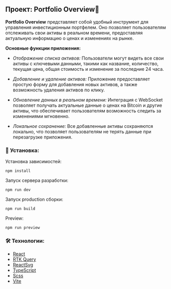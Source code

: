 ## Проект: Portfolio Overview🍿

**Portfolio Overview** представляет собой удобный инструмент для управления инвестиционным портфелем. Оно позволяет пользователям отслеживать свои активы в реальном времени, предоставляя актуальную информацию о ценах и изменениях на рынке.

**Основные функции приложения:**

- *Отображение списка активов:* Пользователи могут видеть все свои активы с ключевыми данными, такими как название, количество, текущая цена, общая стоимость и изменение за последние 24 часа.

- *Добавление и удаление активов:* Приложение предоставляет простую форму для добавления новых активов, а также возможность удаления активов по клику.

- *Обновление данных в реальном времени:* Интеграция с WebSocket позволяет получать актуальные данные о ценах на Bitcoin и другие активы, что обеспечивает пользователям возможность следить за изменениями мгновенно.

- *Локальное сохранение:* Все добавленные активы сохраняются локально, что позволяет пользователям не терять данные при перезагрузке приложения.

### 🚀 Установка:

Установка зависимостей:
```
npm install
```
Запуск сервера разработки:
```
npm run dev
```
Запуск production сборки:
```
npm run build
```
Preview: 
```
npm run preview
```


### 🛠️ Технологии:

- [React](https://react.dev/)
- [RTK Query](https://redux-toolkit.js.org/rtk-query/overview)
- [ReactSvg](https://github.com/tanem/react-svg)
- [TypeScript](https://www.typescriptlang.org/)
- [Scss](https://sass-lang.com/)
- [Vite](https://vitejs.dev/)
